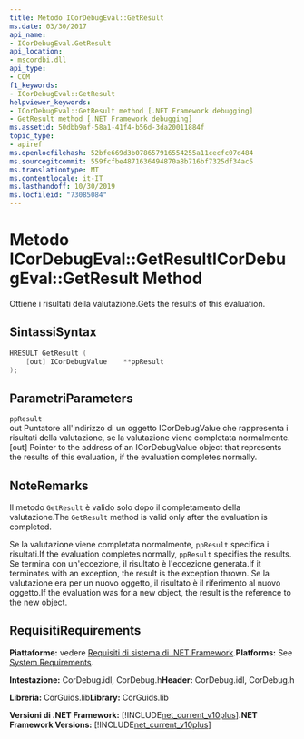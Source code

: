 ```yaml
---
title: Metodo ICorDebugEval::GetResult
ms.date: 03/30/2017
api_name:
- ICorDebugEval.GetResult
api_location:
- mscordbi.dll
api_type:
- COM
f1_keywords:
- ICorDebugEval::GetResult
helpviewer_keywords:
- ICorDebugEval::GetResult method [.NET Framework debugging]
- GetResult method [.NET Framework debugging]
ms.assetid: 50dbb9af-58a1-41f4-b56d-3da20011884f
topic_type:
- apiref
ms.openlocfilehash: 52bfe669d3b078657916554255a11cecfc07d484
ms.sourcegitcommit: 559fcfbe4871636494870a8b716bf7325df34ac5
ms.translationtype: MT
ms.contentlocale: it-IT
ms.lasthandoff: 10/30/2019
ms.locfileid: "73085084"
---
```

# <a name="icordebugevalgetresult-method"></a><span data-ttu-id="d03ee-102">Metodo ICorDebugEval::GetResult</span><span class="sxs-lookup"><span data-stu-id="d03ee-102">ICorDebugEval::GetResult Method</span></span>
<span data-ttu-id="d03ee-103">Ottiene i risultati della valutazione.</span><span class="sxs-lookup"><span data-stu-id="d03ee-103">Gets the results of this evaluation.</span></span>  
  
## <a name="syntax"></a><span data-ttu-id="d03ee-104">Sintassi</span><span class="sxs-lookup"><span data-stu-id="d03ee-104">Syntax</span></span>  
  
```cpp  
HRESULT GetResult (  
    [out] ICorDebugValue    **ppResult  
);  
```  
  
## <a name="parameters"></a><span data-ttu-id="d03ee-105">Parametri</span><span class="sxs-lookup"><span data-stu-id="d03ee-105">Parameters</span></span>  
 `ppResult`  
 <span data-ttu-id="d03ee-106">out Puntatore all'indirizzo di un oggetto ICorDebugValue che rappresenta i risultati della valutazione, se la valutazione viene completata normalmente.</span><span class="sxs-lookup"><span data-stu-id="d03ee-106">[out] Pointer to the address of an ICorDebugValue object that represents the results of this evaluation, if the evaluation completes normally.</span></span>  
  
## <a name="remarks"></a><span data-ttu-id="d03ee-107">Note</span><span class="sxs-lookup"><span data-stu-id="d03ee-107">Remarks</span></span>  
 <span data-ttu-id="d03ee-108">Il metodo `GetResult` è valido solo dopo il completamento della valutazione.</span><span class="sxs-lookup"><span data-stu-id="d03ee-108">The `GetResult` method is valid only after the evaluation is completed.</span></span>  
  
 <span data-ttu-id="d03ee-109">Se la valutazione viene completata normalmente, `ppResult` specifica i risultati.</span><span class="sxs-lookup"><span data-stu-id="d03ee-109">If the evaluation completes normally, `ppResult` specifies the results.</span></span> <span data-ttu-id="d03ee-110">Se termina con un'eccezione, il risultato è l'eccezione generata.</span><span class="sxs-lookup"><span data-stu-id="d03ee-110">If it terminates with an exception, the result is the exception thrown.</span></span> <span data-ttu-id="d03ee-111">Se la valutazione era per un nuovo oggetto, il risultato è il riferimento al nuovo oggetto.</span><span class="sxs-lookup"><span data-stu-id="d03ee-111">If the evaluation was for a new object, the result is the reference to the new object.</span></span>  
  
## <a name="requirements"></a><span data-ttu-id="d03ee-112">Requisiti</span><span class="sxs-lookup"><span data-stu-id="d03ee-112">Requirements</span></span>  
 <span data-ttu-id="d03ee-113">**Piattaforme:** vedere [Requisiti di sistema di .NET Framework](../../../../docs/framework/get-started/system-requirements.md).</span><span class="sxs-lookup"><span data-stu-id="d03ee-113">**Platforms:** See [System Requirements](../../../../docs/framework/get-started/system-requirements.md).</span></span>  
  
 <span data-ttu-id="d03ee-114">**Intestazione:** CorDebug.idl, CorDebug.h</span><span class="sxs-lookup"><span data-stu-id="d03ee-114">**Header:** CorDebug.idl, CorDebug.h</span></span>  
  
 <span data-ttu-id="d03ee-115">**Libreria:** CorGuids.lib</span><span class="sxs-lookup"><span data-stu-id="d03ee-115">**Library:** CorGuids.lib</span></span>  
  
 <span data-ttu-id="d03ee-116">**Versioni di .NET Framework:** [!INCLUDE[net_current_v10plus](../../../../includes/net-current-v10plus-md.md)]</span><span class="sxs-lookup"><span data-stu-id="d03ee-116">**.NET Framework Versions:** [!INCLUDE[net_current_v10plus](../../../../includes/net-current-v10plus-md.md)]</span></span>
